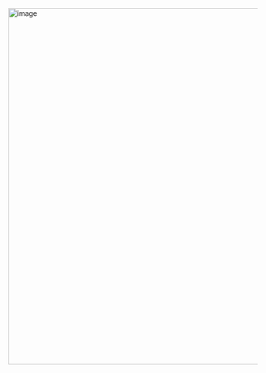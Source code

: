 <img width="1014" height="720" alt="image" src="https://github.com/user-attachments/assets/786e8ab5-b51d-4cbf-adb5-b38ae8ac1437" />
